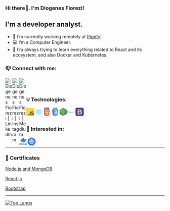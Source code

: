 ### Hi there👋. I'm Diogenes Fiorezi!

## I'm a developer analyst.
- 🔭 I’m currently working remotely at [Pipefy](https://www.pipefy.com/pt-br/)!
- :computer: I’m a Computer Engineer.
- 📡️ I’m always trying to learn everything related to React and its ecosystem, and also Docker and Kubernetes.

### 📪️ Connect with me:

[<img align="left" alt="Diogenes Fiorezi | LinkedIn" width="22px" src="https://cdn.jsdelivr.net/npm/simple-icons@v3/icons/linkedin.svg" />](https://www.linkedin.com/in/diogenes-fiorezi/)
[<img align="left" alt="Diogenes Fiorezi | Instagram" width="22px" src="https://cdn.jsdelivr.net/npm/simple-icons@v3/icons/instagram.svg" />](https://www.instagram.com/diiogeneesf/)
[<img align="left" alt="Diogenes Fiorezi | Medium" width="22px" src="https://cdn.jsdelivr.net/npm/simple-icons@v3/icons/facebook.svg" />](https://www.facebook.com/diogenesFi/)

<br />
<br />

### 💡️ Technologies:

  <img align="left" alt="JavaScript" width="26px" src="https://raw.githubusercontent.com/github/explore/80688e429a7d4ef2fca1e82350fe8e3517d3494d/topics/javascript/javascript.png" />
  <img align="left" alt="React" width="26px" src="https://raw.githubusercontent.com/github/explore/80688e429a7d4ef2fca1e82350fe8e3517d3494d/topics/react/react.png" />
  <img align="left" alt="HTML5" width="26px" src="https://raw.githubusercontent.com/github/explore/80688e429a7d4ef2fca1e82350fe8e3517d3494d/topics/html/html.png" />
  <img align="left" alt="CSS3" width="26px" src="https://raw.githubusercontent.com/github/explore/80688e429a7d4ef2fca1e82350fe8e3517d3494d/topics/css/css.png" />
  <img align="left" alt="Node.js" width="26px" src="https://raw.githubusercontent.com/github/explore/80688e429a7d4ef2fca1e82350fe8e3517d3494d/topics/nodejs/nodejs.png" />
  <img align="left" alt="Node.js" width="26px" src="https://raw.githubusercontent.com/github/explore/80688e429a7d4ef2fca1e82350fe8e3517d3494d/topics/mongodb/mongodb.png" />
  <img align="left" alt="Node.js" width="26px" src="https://raw.githubusercontent.com/github/explore/80688e429a7d4ef2fca1e82350fe8e3517d3494d/topics/bootstrap/bootstrap.png" />

<br />
<br />


### 📕 Interested in:

<img align="left" alt="Node.js" width="26px" src="https://raw.githubusercontent.com/github/explore/80688e429a7d4ef2fca1e82350fe8e3517d3494d/topics/docker/docker.png" />
<img align="left" alt="Node.js" width="26px" src="https://raw.githubusercontent.com/github/explore/80688e429a7d4ef2fca1e82350fe8e3517d3494d/topics/kubernetes/kubernetes.png" />


<br />

---
### 📜️ Certificates
[Node.js and MongoDB](https://www.coursera.org/account/accomplishments/certificate/4JWQGV7FRJLH)

[React.js](https://www.coursera.org/account/accomplishments/certificate/RLBMSXYVMHZZ)

[Bootstrap](https://www.coursera.org/account/accomplishments/certificate/CZPD3RZXS7BN)

---

[![Top Langs](https://github-readme-stats.vercel.app/api/top-langs/?username=DiogenesF&layout=compact&hide=java)](https://github.com/DiogenesF/github-readme-stats)
